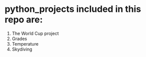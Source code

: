 # python_projects included in this repo are:
1. The World Cup project
2. Grades
3. Temperature
4. Skydiving
